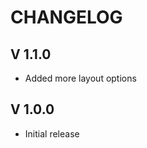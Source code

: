 CHANGELOG
=========

V 1.1.0
-------
 - Added more layout options

V 1.0.0
-------
 - Initial release
